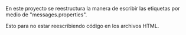 En este proyecto se reestructura la manera de
escribir las etiquetas por medio de "messages.properties".

Esto para no estar reescribiendo código en los
archivos HTML.
